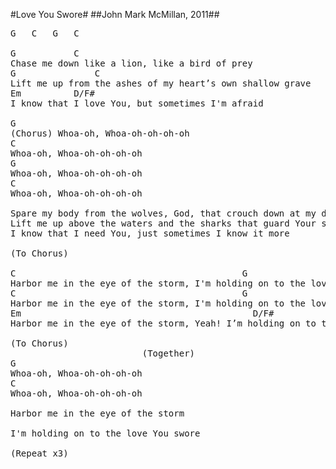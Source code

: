 #Love You Swore#
##John Mark McMillan, 2011##
<pre>
<span class="notes">G	C	G	C</span>

<span class="notes">G			C</span>
Chase me down like a lion, like a bird of prey
<span class="notes">G				C</span>
Lift me up from the ashes of my heart’s own shallow grave
<span class="notes">Em			D/F#</span>
I know that I love You, but sometimes I'm afraid

<span class="notes">G</span>
(Chorus) Whoa-oh, Whoa-oh-oh-oh-oh
<span class="notes">C</span>
Whoa-oh, Whoa-oh-oh-oh-oh
<span class="notes">G</span>
Whoa-oh, Whoa-oh-oh-oh-oh
<span class="notes">C</span>
Whoa-oh, Whoa-oh-oh-oh-oh

Spare my body from the wolves, God, that crouch down at my door
Lift me up above the waters and the sharks that guard Your shores
I know that I need You, just sometimes I know it more

(To Chorus)

<span class="notes">C                                  			G                     D/F#</span>
Harbor me in the eye of the storm, I'm holding on to the love You swore
<span class="notes">C                                  			G                     D/F#</span>
Harbor me in the eye of the storm, I'm holding on to the love You swore
<span class="notes">Em                               			  D/F#                                	C</span>
Harbor me in the eye of the storm, Yeah! I’m holding on to the love You swore

(To Chorus)
				         (Together)
<span class="notes">G</span>
Whoa-oh, Whoa-oh-oh-oh-oh
<span class="notes">C</span>
Whoa-oh, Whoa-oh-oh-oh-oh

Harbor me in the eye of the storm

I'm holding on to the love You swore

(Repeat x3)
</pre>
